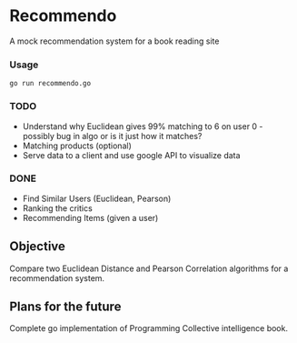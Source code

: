 # Recommendo

A mock recommendation system for a book reading site

### Usage

```go run recommendo.go```

### TODO

- Understand why Euclidean gives 99% matching to 6 on user 0 - possibly bug in algo or is it just how it matches?
- Matching products (optional)
- Serve data to a client and use google API to visualize data

### DONE

- Find Similar Users (Euclidean, Pearson)
- Ranking the critics
- Recommending Items (given a user)

## Objective

Compare two Euclidean Distance and Pearson Correlation algorithms for a recommendation system.

## Plans for the future

Complete go implementation of Programming Collective intelligence book.